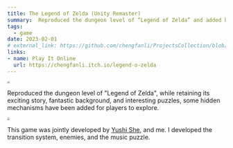 ```yaml
---
title: The Legend of Zelda (Unity Remaster)
summary:  Reproduced the dungeon level of “Legend of Zelda” and added hidden mechanisms.
tags:
  - game
date: 2023-02-01
# external_link: https://github.com/chengfanli/ProjectsCollection/blob/master/zelda.md
links:
- name: Play It Online
  url: https://chengfanli.itch.io/legend-o-zelda
---
```


<img src="https://chengfanli.github.io/about/src/zelda_cover.png" style="zoom:35%;" />

Reproduced the dungeon level of "Legend of Zelda", while retaining its exciting story, fantastic background, and interesting puzzles, some hidden mechanisms have been added for players to explore.

<img src="https://chengfanli.github.io/about/src/P1G1.png" style="zoom:35%;" />

This game was jointly developed by <a href="https://yushi111.github.io/">Yushi She</a>, and me. I developed the transition system, enemies, and the music puzzle.